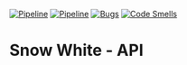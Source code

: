 [![Pipeline](https://gitlab.com/4s1/snow-white-api/badges/main/pipeline.svg)](https://gitlab.com/4s1/snow-white-api/pipelines)
[![Pipeline](https://gitlab.com/4s1/snow-white-api/badges/main/coverage.svg)](https://gitlab.com/4s1/snow-white-api/commits/main)
[![Bugs](https://sonarcloud.io/api/project_badges/measure?project=snow-white-api&metric=bugs)](https://sonarcloud.io/summary/new_code?id=snow-white-api)
[![Code Smells](https://sonarcloud.io/api/project_badges/measure?project=snow-white-api&metric=code_smells)](https://sonarcloud.io/summary/new_code?id=snow-white-api)

# Snow White - API
